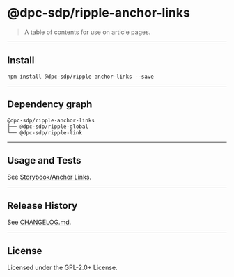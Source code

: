# @dpc-sdp/ripple-anchor-links

> A table of contents for use on article pages.

--------------------------------------------------------------------------------

## Install

```shell
npm install @dpc-sdp/ripple-anchor-links --save
```

--------------------------------------------------------------------------------

## Dependency graph

```shell
@dpc-sdp/ripple-anchor-links
├── @dpc-sdp/ripple-global
└── @dpc-sdp/ripple-link
```

--------------------------------------------------------------------------------

## Usage and Tests

See [Storybook/Anchor Links](https://ripple-ripple-develop.lagoon.vicsdp.amazee.io/?selectedKind=Molecules/AnchorLinks&selectedStory=Anchor%20Links).

--------------------------------------------------------------------------------

## Release History

See [CHANGELOG.md](./CHANGELOG.md).

--------------------------------------------------------------------------------

## License

Licensed under the GPL-2.0+ License.
